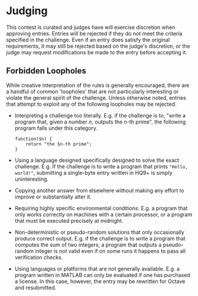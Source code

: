 # Judging

This contest is curated and judges have will exercise discretion when approving
entries. Entries will be rejected if they do not meet the criteria specified
in the challenge. Even if an entry does satisfy the original requirements, it
may still be rejected based on the judge's discretion, or the judge may request
modifications be made to the entry before accepting it.

## Forbidden Loopholes

While creative interpretation of the rules is generally encouraged, there are
a handful of common 'loopholes' that are not particularly interesting or
violate the general spirit of the challenge. Unless otherwise noted, entries
that attempt to exploit any of the following loopholes may be rejected.

- Interpreting a challenge too literally. E.g. if the challenge is to, "write
  a program that, given a number *n*, outputs the *n*-th prime", the following
  program falls under this category.
  
      function($n) {
          return "the $n-th prime";
      }

- Using a language designed specifically designed to solve the exact challenge.
  E.g. If the challenge is to write a program that prints `"Hello, world!"`, 
  submitting a single-byte entry written in HQ9+ is simply uninteresting.

- Copying another answer from elsewhere without making any effort to improve or
  substantially alter it.

- Requiring highly specific environmental conditions. E.g. a program that only
  works correctly on machines with a certain processor, or a program that must
  be executed precisely at midnight.

- Non-deterministic or pseudo-random solutions that only occasionally produce
  correct output. E.g. if the challenge is to write a program that computes the
  sum of two integers, a program that outputs a pseudo-random integer is not
  valid even if on some runs it happens to pass all verification checks.

- Using languages or platforms that are not generally available. E.g. a program
  written in MATLAB can only be evaluated if one has purchased a license. In
  this case, however, the entry may be rewritten for Octave and resubmitted. 

